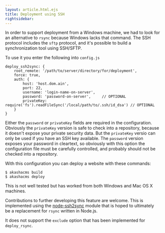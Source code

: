 ```yaml
---
layout: article.html.ejs
title: Deployment using SSH
rightsidebar:
---
```


In order to support deployment from a Windows machine, we had to look for an alternative to `rsync` because Windows lacks that command.  The SSH protocol includes the `sftp` protocol, and it's possible to build a synchronization tool using SSH/SFTP.

To use it you enter the following into `config.js`

    deploy_ssh2sync: {
        root_remote: '/path/to/server/directory/for/deployment',
        force: true,
        auth: {
            host: 'host.dom.ain',
            port: 22,
            username: 'login-name-on-server',
            password: 'password-on-server',     // OPTIONAL
            privateKey: require('fs').readFileSync('/local/path/to/.ssh/id_dsa') // OPTIONAL
        }
    }

Either the `password` or `privateKey` fields are required in the configuration.  Obviously the `privateKey` version is safe to check into a repository, because it doesn't expose your private security data.  But the `privateKey` versio can only be used if you have an SSH key available.  The `password` version exposes your password in cleartext, so obviously with this option the configuration file must be carefully controlled, and probably should not be checked into a repository.

With this configuration you can deploy a website with these commands:

    $ akashacms build
    $ akashacms deploy

This is not well tested but has worked from both Windows and Mac OS X machines.

Contributions to further developing this feature are welcome.  This is implemented using the [node-ssh2sync](https://github.com/robogeek/node-ssh2sync) module that is hoped to ultimately be a replacement for `rsync` written in Node.js.

It does not support the `exclude` option that has been implemented for `deploy_rsync`.